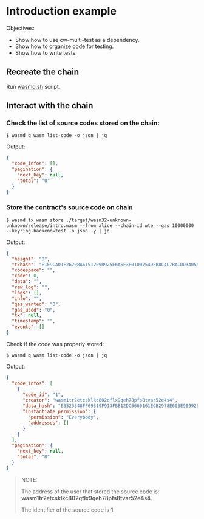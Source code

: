 # Introduction example

Objectives:

- Show how to use cw-multi-test as a dependency.
- Show how to organize code for testing.
- Show how to write tests.

## Recreate the chain

Run [wasmd.sh](../wasmd.sh) script.

## Interact with the chain

### Check the list of source codes stored on the chain:

```shell
$ wasmd q wasm list-code -o json | jq
```

Output:

```json
{
  "code_infos": [],
  "pagination": {
    "next_key": null,
    "total": "0"
  }
}
```

### Store the contract's source code on chain

```shell
$ wasmd tx wasm store ./target/wasm32-unknown-unknown/release/intro.wasm --from alice --chain-id wte --gas 10000000 --keyring-backend=test -o json -y | jq
```

Output: 

```json
{
  "height": "0",
  "txhash": "E1E9CAD1E26208A6151209B925E6A5F3E01007549FB8C4C7BACDD3A059FF5889",
  "codespace": "",
  "code": 0,
  "data": "",
  "raw_log": "",
  "logs": [],
  "info": "",
  "gas_wanted": "0",
  "gas_used": "0",
  "tx": null,
  "timestamp": "",
  "events": []
}
```

Check if the code was properly stored:

```shell
$ wasmd q wasm list-code -o json | jq
```

Output:

```json
{
  "code_infos": [
    {
      "code_id": "1",
      "creator": "wasm1tr2etcsklkc802qflx9qeh78pfs8tvar52e4s4",
      "data_hash": "E3523348FF69519F913FBB12DC5660161ECB2978E603E909925DD87ABCC6A229",
      "instantiate_permission": {
        "permission": "Everybody",
        "addresses": []
      }
    }
  ],
  "pagination": {
    "next_key": null,
    "total": "0"
  }
}
```

> NOTE:
> 
> The address of the user that stored the source code is: **wasm1tr2etcsklkc802qflx9qeh78pfs8tvar52e4s4**.
> 
> The identifier of the source code is **1**.  

